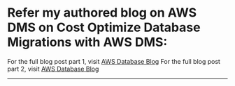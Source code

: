 # Refer my authored blog on AWS DMS on Cost Optimize Database Migrations with AWS DMS:
For the full blog post part 1, visit [AWS Database Blog](https://aws.amazon.com/blogs/database/cost-optimize-database-migrations-with-aws-dms-part-1/)
For the full blog post part 2, visit [AWS Database Blog](https://aws.amazon.com/blogs/database/cost-optimize-database-migrations-with-aws-dms-part-2/)

-------------------------------------------
